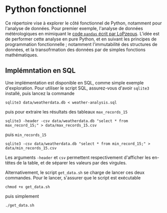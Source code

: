 # Python fonctionnel

Ce répertoire vise à explorer le côté fonctionnel de Python, notamment pour l'analyse de données.
Pour premier exemple, l'analyse de données métérologiques en mimiquant le [code `pandas` écrit par LoPzeous](https://github.com/LoPezous/Weather-analysis).
L'idée est de performer cette analyse en pure Python, et en suivant les principes de programmation fonctionnelle ; notamment l'immutabilité des structures de
données, et la transofrmation des données par de simples fonctions mathématiques.

## Implémntation en SQL

Une implémentation est disponible en SQL, comme simple exemple d'exploration. Pour utiliser le script SQL, assurez-vous d'avoir `sqlite3` installé, puis
lancez la commande

```console
sqlite3 data/weatherdata.db < weather-analysis.sql
``````

puis pour extraire les résultats des tableaux `max_records_15`

```console
sqlite3 -header -csv data/weatherdata.db "select * from max_record_15;" > data/max_records_15.csv
``````

puis `min_records_15`

```console
sqlite3 -csv data/weatherdata.db "select * from min_record_15;" > data/min_records_15.csv
``````

Les arguments `-header` et `csv` permettent respectivement d'afficher les en-têtes de la table, et de séparer les valeurs par des virgules.

Alternativement, le script `get_data.sh` se charge de lancer ces deux commandes. Pour le lancer, s'assurer que le script est exécutable

```console
chmod +x get_data.sh
````

puis simplement

```console
./get_data.sh
````
